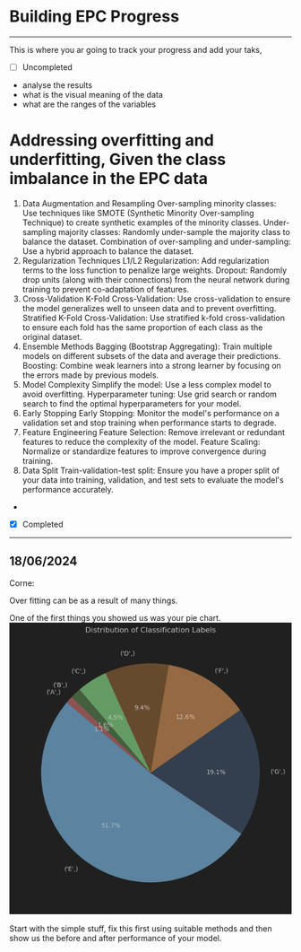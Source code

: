 # Building EPC Progress

---


This is where you ar going to track your progress and add your taks, 


-[ ] Uncompleted
- analyse the results
- what is the visual meaning of the data
- what are the ranges of the variables

# Addressing overfitting and underfitting, Given the class imbalance in the EPC data

1. Data Augmentation and Resampling
Over-sampling minority classes: Use techniques like SMOTE (Synthetic Minority Over-sampling Technique) to create synthetic examples of the minority classes.
Under-sampling majority classes: Randomly under-sample the majority class to balance the dataset.
Combination of over-sampling and under-sampling: Use a hybrid approach to balance the dataset.
2. Regularization Techniques
L1/L2 Regularization: Add regularization terms to the loss function to penalize large weights.
Dropout: Randomly drop units (along with their connections) from the neural network during training to prevent co-adaptation of features.
3. Cross-Validation
K-Fold Cross-Validation: Use cross-validation to ensure the model generalizes well to unseen data and to prevent overfitting.
Stratified K-Fold Cross-Validation: Use stratified k-fold cross-validation to ensure each fold has the same proportion of each class as the original dataset.
4. Ensemble Methods
Bagging (Bootstrap Aggregating): Train multiple models on different subsets of the data and average their predictions.
Boosting: Combine weak learners into a strong learner by focusing on the errors made by previous models.
5. Model Complexity
Simplify the model: Use a less complex model to avoid overfitting.
Hyperparameter tuning: Use grid search or random search to find the optimal hyperparameters for your model.
6. Early Stopping
Early Stopping: Monitor the model's performance on a validation set and stop training when performance starts to degrade.
7. Feature Engineering
Feature Selection: Remove irrelevant or redundant features to reduce the complexity of the model.
Feature Scaling: Normalize or standardize features to improve convergence during training.
8. Data Split
Train-validation-test split: Ensure you have a proper split of your data into training, validation, and test sets to evaluate the model's performance accurately.
- 
-[x] Completed 


---
## 18/06/2024
Corne:

Over fitting can be as a result of many things. 

One of the first things you showed us was your pie chart. 
![Pie chart](figs/pie_chart_classes.png)

Start with the simple stuff, fix this first using suitable methods and then show us the before and after performance 
of your model. 
